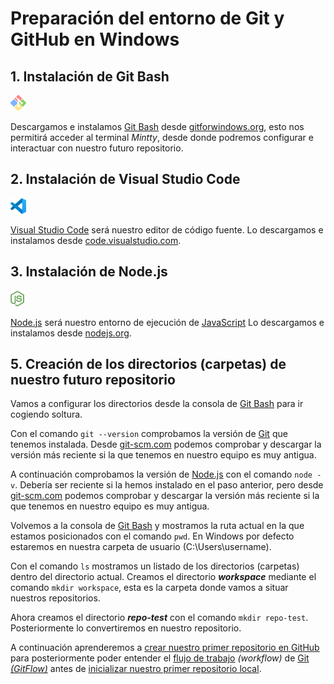 # Preparación del entorno de Git y GitHub en Windows

## 1. Instalación de **Git Bash**

<img src="../Git y GitHub/img/gitforwindows_logo.png" alt="Logo de Git Bash" height="25">

Descargamos e instalamos [Git Bash](../GLOSARIO.md#git-bash) desde [gitforwindows.org](https://gitforwindows.org/), esto nos permitirá acceder al terminal *Mintty*, desde donde podremos configurar e interactuar con nuestro futuro repositorio.


## 2. Instalación de **Visual Studio Code**

<img src="../Git y GitHub/img/VisualStudioCode_logo.png" alt="Logo de Visual Studio Code" height="25">

[Visual Studio Code](../GLOSARIO.md#vsc-visual-studio-code) será nuestro editor de código fuente. Lo descargamos e instalamos  desde [code.visualstudio.com](https://code.visualstudio.com/Download).


## 3. Instalación de Node.js

<img src="../Git y GitHub/img/jsIconGreen.svg" alt="Logo de Node.js" height="25">

[Node.js](../GLOSARIO.md#nodejs) será nuestro entorno de ejecución de [JavaScript](../GLOSARIO.md#javascript-js) Lo descargamos e instalamos desde [nodejs.org](https://nodejs.org/en).


## 5. Creación de los directorios (carpetas) de nuestro futuro repositorio

Vamos a configurar los directorios desde la consola de [Git Bash](../GLOSARIO.md#git-bash) para ir cogiendo soltura.

Con el comando ```git --version``` comprobamos la versión de [Git](../GLOSARIO.md#git) que tenemos instalada. Desde [git-scm.com](https://git-scm.com/downloads) podemos comprobar y descargar la versión más reciente si la que tenemos en nuestro equipo es muy antigua.

A continuación comprobamos la versión de [Node.js](../GLOSARIO.md#nodejs) con el comando ```node -v```. Debería ser reciente si la hemos instalado en el paso anterior, pero desde [git-scm.com](https://git-scm.com/downloads) podemos comprobar y descargar la versión más reciente si la que tenemos en nuestro equipo es muy antigua.

Volvemos a la consola de [Git Bash](../GLOSARIO.md#git-bash) y mostramos la ruta actual en la que estamos posicionados con el comando ```pwd```. En Windows por defecto estaremos en nuestra carpeta de usuario (C:\Users\username).

Con el comando ```ls``` mostramos un listado de los directorios (carpetas) dentro del directorio actual. Creamos el directorio ***workspace*** mediante el comando ```mkdir workspace```, esta es la carpeta donde vamos a situar nuestros repositorios.

Ahora creamos el directorio ***repo-test*** con el comando ```mkdir repo-test```.  Posteriormente lo convertiremos en nuestro repositorio.

A continuación aprenderemos a [crear nuestro primer repositorio en GitHub](./05-creacion-repositorio-github.md) para posteriormente poder entender el [flujo de trabajo](./06-flujo-trabajo-git-flow.md) *(workflow)* de [Git](../GLOSARIO.md#git) [*(GitFlow)*](../GLOSARIO.md#gitflow) antes de [inicializar nuestro primer repositorio local](./07-inicializacion-repositorio-local.md).